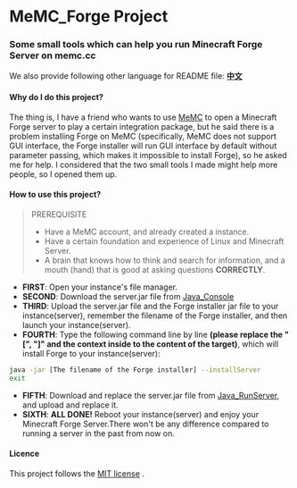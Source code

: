 # MeMC_Forge Project
### Some small tools which can help you run Minecraft Forge Server on memc.cc
We also provide following other language for README file: **[中文](README.md)**
#### Why do I do this project?
The thing is, I have a friend who wants to use [MeMC](memc.cc) to open a Minecraft Forge server to play a certain integration package, but he said there is a problem installing Forge on MeMC (specifically, MeMC does not support GUI interface, the Forge installer will run GUI interface by default without parameter passing, which makes it impossible to install Forge), so he asked me for help. I considered that the two small tools I made might help more people, so I opened them up.
#### How to use this project?
> PREREQUISITE
> - Have a MeMC account, and already created a instance.
> - Have a certain foundation and experience of Linux and Minecraft Server.
> - A brain that knows how to think and search for information, and a mouth (hand) that is good at asking questions **CORRECTLY**.
- **FIRST**: Open your instance's file manager.
- **SECOND**: Download the server.jar file from [Java_Console](Java_Console/server.jar)
- **THIRD**: Upload the server.jar file and the Forge installer jar file to your instance(server), remember the filename of the Forge installer, and then launch your instance(server).
- **FOURTH**: Type the following command line by line **(please replace the "[", "]" and the context inside to the content of the target)**, which will install Forge to your instance(server):
``` bash
java -jar [The filename of the Forge installer] --installServer
exit
```
- **FIFTH**: Download and replace the server.jar file from [Java_RunServer](Java_RunServer/server.jar), and upload and replace it.
- **SIXTH**: **ALL DONE!** Reboot your instance(server) and enjoy your Minecraft Forge Server.There won't be any difference compared to running a server in the past from now on.
#### Licence
This project follows the [MIT license](LICENCE) .